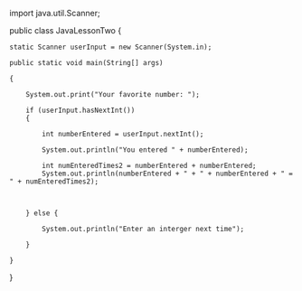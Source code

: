 import java.util.Scanner;

public class JavaLessonTwo
{
	
	static Scanner userInput = new Scanner(System.in);
	
	public static void main(String[] args)
	
	{
		
		System.out.print("Your favorite number: ");
		
		if (userInput.hasNextInt())
		{
			
			int numberEntered = userInput.nextInt();
			
			System.out.println("You entered " + numberEntered);
			
			int numEnteredTimes2 = numberEntered + numberEntered;
			System.out.println(numberEntered + " + " + numberEntered + " = " + numEnteredTimes2);
			
			
			
		} else {
			
			System.out.println("Enter an interger next time");
			
		}
		
	}
	
}
